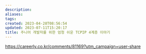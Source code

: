 ```yaml
---
description:
aliases: 
tags: 
created: 2023-04-28T08:56:54
updated: 2023-07-11T15:20:17
title: 주니어 개발자를 위한 엄청 쉬운 TCPIP 4계층 이야기
---
```

https://careerly.co.kr/comments/81169?utm_campaign=user-share